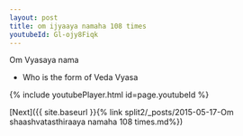 ```yaml
---
layout: post
title: om ijyaaya namaha 108 times
youtubeId: Gl-ojy8Fiqk
---
```

 
 
Om Vyasaya nama 
 
 -  Who is the form of Veda Vyasa 
 
  
 
  
 
 
 
 
 
 


{% include youtubePlayer.html id=page.youtubeId %}
 
[Next]({{ site.baseurl }}{% link  split2/_posts/2015-05-17-Om shaashvatasthiraaya namaha 108 times.md%})
 
